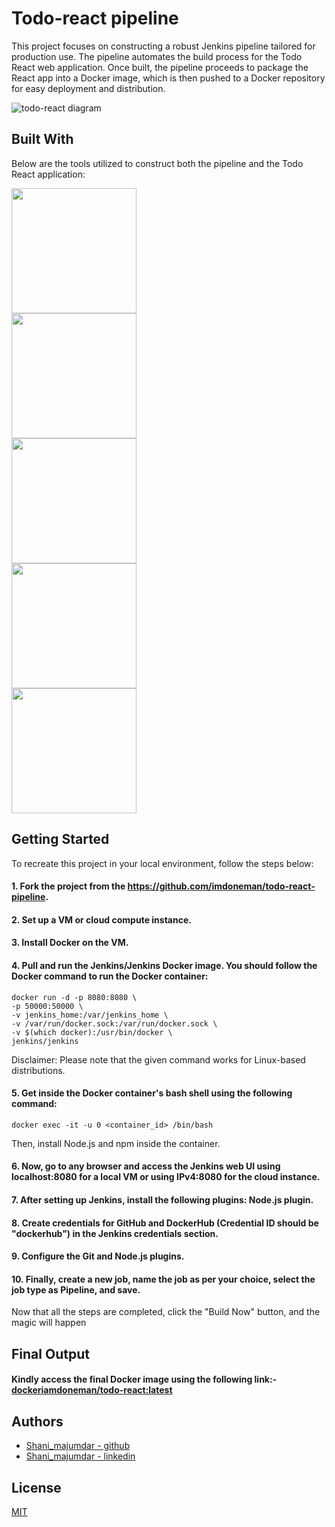 # Todo-react pipeline

This project focuses on constructing a robust Jenkins pipeline tailored for production use. The pipeline automates the build process for the Todo React web application. Once built, the pipeline proceeds to package the React app into a Docker image, which is then pushed to a Docker repository for easy deployment and distribution.

![todo-react diagram](https://github.com/imdoneman/todo-react-pipeline/assets/37260737/a8446465-87df-44b6-a48e-7bcce67df719)


## Built With

Below are the tools utilized to construct both the pipeline and the Todo React application:

<img src="https://github.com/imdoneman/todo-react-pipeline/assets/37260737/bb2c2379-dff4-4259-a10e-de23e33b0bab" width="200" height="200"><br>
<img src="https://github.com/imdoneman/todo-react-pipeline/assets/37260737/a1a0f642-949c-4772-b4e5-bbd7172bd36a" width="200" height="200"><br>
<img src="https://github.com/imdoneman/todo-react-pipeline/assets/37260737/3907ca05-47cc-4926-9a53-fd929e61016a" width="200" height="200"><br>
<img src="https://github.com/imdoneman/todo-react-pipeline/assets/37260737/6577c752-05af-4ef8-8a2c-41fddfa4707b" width="200" height="200"><br>
<img src="https://github.com/imdoneman/todo-react-pipeline/assets/37260737/7bdeca34-a5c8-463a-b211-113a4480f7c1" width="200" height="200">


## Getting Started

To recreate this project in your local environment, follow the steps below:

#### 1. Fork the project from the https://github.com/imdoneman/todo-react-pipeline.

#### 2. Set up a VM or cloud compute instance.

#### 3. Install Docker on the VM.

#### 4. Pull and run the Jenkins/Jenkins Docker image. You should follow the Docker command to run the Docker container:

    docker run -d -p 8080:8080 \
    -p 50000:50000 \
    -v jenkins_home:/var/jenkins_home \
    -v /var/run/docker.sock:/var/run/docker.sock \
    -v $(which docker):/usr/bin/docker \
    jenkins/jenkins

Disclaimer: Please note that the given command works for Linux-based distributions.

#### 5. Get inside the Docker container's bash shell using the following command:

    docker exec -it -u 0 <container_id> /bin/bash

Then, install Node.js and npm inside the container.

#### 6. Now, go to any browser and access the Jenkins web UI using localhost:8080 for a local VM or using IPv4:8080 for the cloud instance.

#### 7. After setting up Jenkins, install the following plugins: Node.js plugin.

#### 8. Create credentials for GitHub and DockerHub (Credential ID should be "dockerhub") in the Jenkins credentials section.

#### 9. Configure the Git and Node.js plugins.

#### 10. Finally, create a new job, name the job as per your choice, select the job type as Pipeline, and save.

Now that all the steps are completed, click the "Build Now" button, and the magic will happen
## Final Output
#### Kindly access the final Docker image using the following link:- [dockeriamdoneman/todo-react:latest](https://hub.docker.com/r/dockeriamdoneman/todo-react)

## Authors

- [Shani_majumdar - github](https://www.github.com/imdoneman/)
- [Shani_majumdar - linkedin](https://www.linkedin.com/in/shani-majumder-686070132/)

## License

[MIT](https://choosealicense.com/licenses/mit/)
